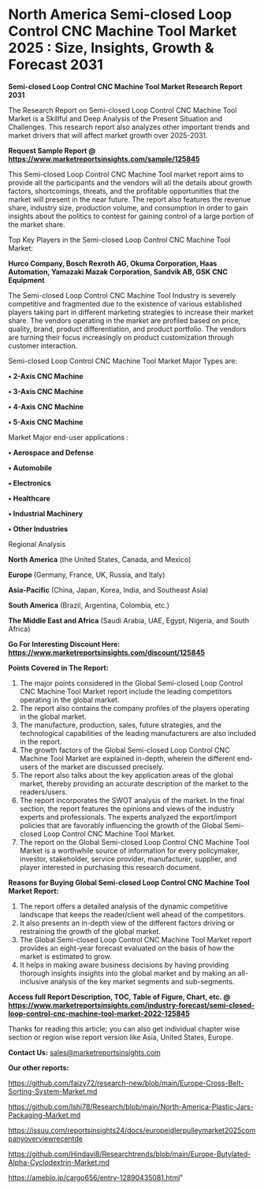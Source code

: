 # North America Semi-closed Loop Control CNC Machine Tool Market 2025 : Size, Insights, Growth & Forecast 2031

<strong>Semi-closed Loop Control CNC Machine Tool Market Research Report 2031</strong>

The Research Report on Semi-closed Loop Control CNC Machine Tool Market is a Skillful and Deep Analysis of the Present Situation and Challenges. This research report also analyzes other important trends and market drivers that will affect market growth over 2025-2031.

<strong>Request Sample Report @ <a href=https://www.marketreportsinsights.com/sample/125845>https://www.marketreportsinsights.com/sample/125845</a></strong>

This Semi-closed Loop Control CNC Machine Tool market report aims to provide all the participants and the vendors will all the details about growth factors, shortcomings, threats, and the profitable opportunities that the market will present in the near future. The report also features the revenue share, industry size, production volume, and consumption in order to gain insights about the politics to contest for gaining control of a large portion of the market share.

Top Key Players in the Semi-closed Loop Control CNC Machine Tool Market:

<strong>Hurco Company, Bosch Rexroth AG, Okuma Corporation, Haas Automation, Yamazaki Mazak Corporation, Sandvik AB, GSK CNC Equipment</strong>

The Semi-closed Loop Control CNC Machine Tool Industry is severely competitive and fragmented due to the existence of various established players taking part in different marketing strategies to increase their market share. The vendors operating in the market are profiled based on price, quality, brand, product differentiation, and product portfolio. The vendors are turning their focus increasingly on product customization through customer interaction.

Semi-closed Loop Control CNC Machine Tool Market Major Types are:

<strong>• 2-Axis CNC Machine

• 3-Axis CNC Machine

• 4-Axis CNC Machine

• 5-Axis CNC Machine</strong>

Market Major end-user applications :

<strong>• Aerospace and Defense

• Automobile

• Electronics

• Healthcare

• Industrial Machinery

• Other Industries</strong>

Regional Analysis

</u><strong><b>North America</b></strong> (the United States, Canada, and Mexico)

<strong><b>Europe </b></strong>(Germany, France, UK, Russia, and Italy)

<strong><b>Asia-Pacific</b></strong> (China, Japan, Korea, India, and Southeast Asia)

<strong><b>South America</b></strong> (Brazil, Argentina, Colombia, etc.)

<strong><b>The Middle East and Africa</b></strong> (Saudi Arabia, UAE, Egypt, Nigeria, and South Africa)

<strong>Go For Interesting Discount Here: <a href=https://www.marketreportsinsights.com/discount/125845>https://www.marketreportsinsights.com/discount/125845</a></strong>

<strong>Points Covered in The Report:</strong>
<ol>
  <li>The major points considered in the Global Semi-closed Loop Control CNC Machine Tool Market report include the leading competitors operating in the global market.</li>
  <li>The report also contains the company profiles of the players operating in the global market.</li>
  <li>The manufacture, production, sales, future strategies, and the technological capabilities of the leading manufacturers are also included in the report.</li>
  <li>The growth factors of the Global Semi-closed Loop Control CNC Machine Tool Market are explained in-depth, wherein the different end-users of the market are discussed precisely.</li>
  <li>The report also talks about the key application areas of the global market, thereby providing an accurate description of the market to the readers/users.</li>
  <li>The report incorporates the SWOT analysis of the market. In the final section, the report features the opinions and views of the industry experts and professionals. The experts analyzed the export/import policies that are favorably influencing the growth of the Global Semi-closed Loop Control CNC Machine Tool Market.</li>
  <li>The report on the Global Semi-closed Loop Control CNC Machine Tool Market is a worthwhile source of information for every policymaker, investor, stakeholder, service provider, manufacturer, supplier, and player interested in purchasing this research document.</li>
</ol>
<strong>Reasons for Buying Global Semi-closed Loop Control CNC Machine Tool Market Report:</strong>

<ol>
  <li>The report offers a detailed analysis of the dynamic competitive landscape that keeps the reader/client well ahead of the competitors.</li>
  <li>It also presents an in-depth view of the different factors driving or restraining the growth of the global market.</li>
  <li>The Global Semi-closed Loop Control CNC Machine Tool Market report provides an eight-year forecast evaluated on the basis of how the market is estimated to grow.</li>
  <li>It helps in making aware business decisions by having providing thorough insights insights into the global market and by making an all-inclusive analysis of the key market segments and sub-segments.</li>
</ol>
<strong>Access full Report Description, TOC, Table of Figure, Chart, etc. @ <a href=https://www.marketreportsinsights.com/industry-forecast/semi-closed-loop-control-cnc-machine-tool-market-2022-125845>https://www.marketreportsinsights.com/industry-forecast/semi-closed-loop-control-cnc-machine-tool-market-2022-125845</a></strong>


Thanks for reading this article; you can also get individual chapter wise section or region wise report version like Asia, United States, Europe.

<strong>Contact Us:</strong>
sales@marketreportsinsights.com

<strong>Our other reports:</strong>

<a href=https://github.com/faizy72/research-new/blob/main/Europe-Cross-Belt-Sorting-System-Market.md>https://github.com/faizy72/research-new/blob/main/Europe-Cross-Belt-Sorting-System-Market.md</a>

<a href=https://github.com/Ishi78/Research/blob/main/North-America-Plastic-Jars-Packaging-Market.md>https://github.com/Ishi78/Research/blob/main/North-America-Plastic-Jars-Packaging-Market.md</a>

<a href=https://issuu.com/reportsinsights24/docs/europeidlerpulleymarket2025companyoverviewrecentde>https://issuu.com/reportsinsights24/docs/europeidlerpulleymarket2025companyoverviewrecentde</a>

<a href=https://github.com/Hindavi8/Researchtrends/blob/main/Europe-Butylated-Alpha-Cyclodextrin-Market.md>https://github.com/Hindavi8/Researchtrends/blob/main/Europe-Butylated-Alpha-Cyclodextrin-Market.md</a>

<a href=https://ameblo.jp/cargo656/entry-12890435081.html>https://ameblo.jp/cargo656/entry-12890435081.html</a>"
